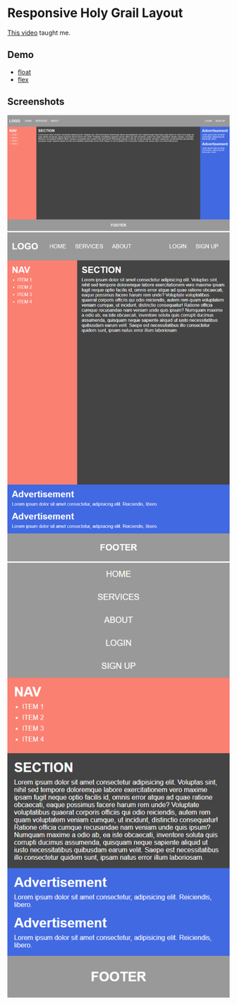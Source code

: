 # Responsive Holy Grail Layout

[This video](https://wtss.tistory.com/221) taught me.

## Demo

- [float](https://nifty-austin-2fc0b0.netlify.app/float/)
- [flex](https://nifty-austin-2fc0b0.netlify.app/flex/)

## Screenshots

<img src="./screenshots/desktop.png" title="desktop">
<img src="./screenshots/tablet.png" title="tablet">
<img src="./screenshots/mobile.png" title="mobile">
